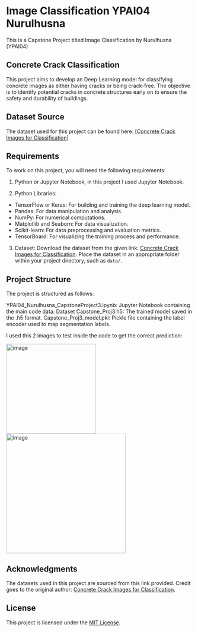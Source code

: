 # Image Classification YPAI04 Nurulhusna
 This is a Capstone Project titled Image Classification by Nurulhusna (YPAI04)

## Concrete Crack Classification 
 This project aims to develop an Deep Learning model for classifying concrete images as either having cracks or being crack-free. The objective is to identify potential cracks in concrete  structures early on to ensure the safety and durability of buildings. 

 ## Dataset Source
 The dataset used for this project can be found here. [[Concrete Crack Images for Classification](https://data.mendeley.com/datasets/5y9wdsg2zt/2)]

 ## Requirements
 To work on this project, you will need the following requirements:

 1. Python or Jupyter Notebook, in this project I used Jupyter Notebook.

 2. Python Libraries: 

   - TensorFlow or Keras: For building and training the deep learning model.
   - Pandas: For data manipulation and analysis.
   - NumPy: For numerical computations.
   - Matplotlib and Seaborn: For data visualization.
   - Scikit-learn: For data preprocessing and evaluation metrics.
   - TensorBoard: For visualizing the training process and performance.

 3. Dataset: Download the dataset from the given link: [Concrete Crack Images for Classification](https://data.mendeley.com/public-files/datasets/5y9wdsg2zt/files/8a70d8a5-bce9-4291-bab9-b48cfb3e87c3/file_downloaded). Place the dataset in an appropriate folder within your project directory, such as `data/`.

 ## Project Structure
 The project is structured as follows:

 YPAI04_Nurulhusna_CapstoneProject3.ipynb: Jupyter Notebook containing the main code 
 data: Dataset 
 Capstone_Proj3.h5: The trained model saved in the .h5 format.
 Capstone_Proj3_model.pkl: Pickle file containing the label encoder used to map segmentation labels.

 I used this 2 images to test inside the code to get the correct prediction:

 <img width="242" alt="image" src="https://github.com/NurulhusnaJamalAli/Image-Classification-YPAI04-Nurulhusna/assets/141206939/ec543f8d-f191-450f-a70c-a5ac6c6e7c9f">
 

 <img width="322" alt="image" src="https://github.com/NurulhusnaJamalAli/Image-Classification-YPAI04-Nurulhusna/assets/141206939/606d4e2b-67e2-40e1-95f9-6868f3ad8739">


 ## Acknowledgments
The datasets used in this project are sourced from this link provided. Credit goes to the original author:
 [Concrete Crack Images for Classification](https://data.mendeley.com/datasets/5y9wdsg2zt/2).

## License
This project is licensed under the [MIT License](LICENSE).

